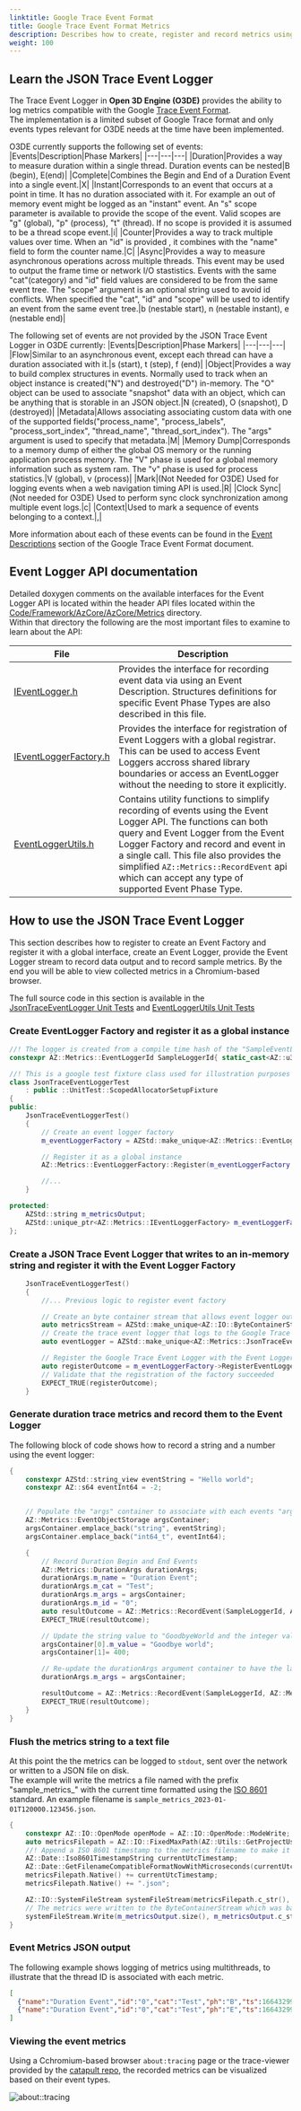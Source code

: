 ```yaml
---
linktitle: Google Trace Event Format 
title: Google Trace Event Format Metrics
description: Describes how to create, register and record metrics using the Event Logger API in Open 3D Engine (O3DE) to JSON format viewable in the chromium about:tracing window.
weight: 100
---
```



## Learn the JSON Trace Event Logger

The Trace Event Logger in **Open 3D Engine (O3DE)** provides the ability to log metrics compatible with the Google [Trace Event Format](https://docs.google.com/document/d/1CvAClvFfyA5R-PhYUmn5OOQtYMH4h6I0nSsKchNAySU/preview#).  
The implementation is a limited subset of Google Trace format and only events types relevant for O3DE needs at the time have been implemented.

O3DE currently supports the following set of events:
|Events|Description|Phase Markers|
|---|---|---|
|Duration|Provides a way to measure duration within a single thread.  Duration events can be nested|B (begin), E(end)|
|Complete|Combines the Begin and End of a Duration Event into a single event.|X|
|Instant|Corresponds to an event that occurs at a point in time. It has no duration associated with it. For example an out of memory event might be logged as an "instant" event.  An "s" scope parameter is available to provide the scope of the event. Valid scopes are "g" (global), "p" (process), "t" (thread). If no scope is provided it is assumed to be a thread scope event.|i|
|Counter|Provides a way to track multiple values over time. When an "id" is provided , it combines with the "name" field to form the counter name.|C|
|Async|Provides a way to measure asynchronous operations across multiple threads.  This event may be used to output the frame time or network I/O stastistics.  Events with the same "cat"(category) and "id" field values are considered to be from the same event tree.  The "scope" argument is an optional string used to avoid id conflicts. When specified the "cat", "id" and "scope" will be used to identify an event from the same event tree.|b (nestable start), n (nestable instant), e (nestable end)|


The following set of events are not provided by the JSON Trace Event Logger in O3DE currently:
|Events|Description|Phase Markers|
|---|---|---|
|Flow|Similar to an asynchronous event, except each thread can have a duration associated with it.|s (start), t (step), f (end)|
|Object|Provides a way to build complex structures in events.  Normally used to track when an object instance is created("N") and destroyed("D") in-memory.  The "O" object can be used to associate "snapshot" data with an object, which can be anything that is storable in an JSON object.|N (created), O (snapshot), D (destroyed)|
|Metadata|Allows associating associating custom data with one of the supported fields("process_name", "process_labels", "process_sort_index", "thread_name", "thread_sort_index"). The "args" argument is used to specify that metadata.|M|
|Memory Dump|Corresponds to a memory dump of either the global OS memory or the running application process memory.  The "V" phase is used for a global memory information such as system ram.  The "v" phase is used for process statistics.|V (global), v (process)|
|Mark|(Not Needed for O3DE) Used for logging events when a web navigation timing API is used.|R|
|Clock Sync|(Not needed for O3DE) Used to perform sync clock synchronization among multiple event logs.|c|
|Context|Used to mark a sequence of events belonging to a context.|,|

More information about each of these events can be found in the [Event Descriptions](https://docs.google.com/document/d/1CvAClvFfyA5R-PhYUmn5OOQtYMH4h6I0nSsKchNAySU/preview#heading=h.uxpopqvbjezh) section of the Google Trace Event Format document.

## Event Logger API documentation

Detailed doxygen comments on the available interfaces for the Event Logger API is located within the header API files located within the [Code/Framework/AzCore/AzCore/Metrics](https://github.com/o3de/o3de/tree/development/Code/Framework/AzCore/AzCore/Metrics) directory.  
Within that directory the following are the most important files to examine to learn about the API:

|File|Description|
|---|---|
|[IEventLogger.h](https://github.com/o3de/o3de/blob/development/Code/Framework/AzCore/AzCore/Metrics/IEventLogger.h)|Provides the interface for recording event data via using an Event Description.  Structures definitions for specific Event Phase Types are also described in this file.|
|[IEventLoggerFactory.h](https://github.com/o3de/o3de/blob/development/Code/Framework/AzCore/AzCore/Metrics/IEventLoggerFactory.h)|Provides the interface for registration of Event Loggers with a global registrar. This can be used to access Event Loggers accross shared library boundaries or access an EventLogger without the needing to store it explicitly.|
|[EventLoggerUtils.h](https://github.com/o3de/o3de/blob/development/Code/Framework/AzCore/AzCore/Metrics/EventLoggerUtils.h)|Contains utility functions to simplify recording of events using the Event Logger API.  The functions can both query and Event Logger from the Event Logger Factory and record and event in a single call.  This file also provides the simplified `AZ::Metrics::RecordEvent` api which can accept any type of supported Event Phase Type.|

## How to use the JSON Trace Event Logger

This section describes how to register to create an Event Factory and register it with a global interface, create an Event Logger, provide the Event Logger stream to record data output and to record sample metrics. By the end you will be able to view collected metrics in a Chromium-based browser.

The full source code in this section is available in the [JsonTraceEventLogger Unit Tests](https://github.com/o3de/o3de/blob/development/Code/Framework/AzCore/Tests/Metrics/JsonTraceEventLoggerTests.cpp) and [EventLoggerUtils Unit Tests](https://github.com/o3de/o3de/blob/development/Code/Framework/AzCore/Tests/Metrics/EventLoggerUtilsTests.cpp)

### Create EventLogger Factory and register it as a global instance
```c++
//! The logger is created from a compile time hash of the "SampleEventLogger" string using the FNV-1a 64 bit algorithm
constexpr AZ::Metrics::EventLoggerId SampleLoggerId{ static_cast<AZ::u32>(AZStd::hash<AZStd::string_view>{}("SampleEventLogger")) };

//! This is a google test fixture class used for illustration purposes of recording using the Event Logger API
class JsonTraceEventLoggerTest
    : public ::UnitTest::ScopedAllocatorSetupFixture
{
public:
    JsonTraceEventLoggerTest()
    {
        // Create an event logger factory
        m_eventLoggerFactory = AZStd::make_unique<AZ::Metrics::EventLoggerFactoryImpl>();

        // Register it as a global instance
        AZ::Metrics::EventLoggerFactory::Register(m_eventLoggerFactory.get());

        //...
    }

protected:
    AZStd::string m_metricsOutput;
    AZStd::unique_ptr<AZ::Metrics::IEventLoggerFactory> m_eventLoggerFactory;
};
```

### Create a JSON Trace Event Logger that writes to an in-memory string and register it with the Event Logger Factory
```c++
    JsonTraceEventLoggerTest()
    {
        //... Previous logic to register event factory

        // Create an byte container stream that allows event logger output to be logged in-memory
        auto metricsStream = AZStd::make_unique<AZ::IO::ByteContainerStream<AZStd::string>>(&m_metricsOutput);
        // Create the trace event logger that logs to the Google Trace Event format
        auto eventLogger = AZStd::make_unique<AZ::Metrics::JsonTraceEventLogger>(AZStd::move(metricsStream));

        // Register the Google Trace Event Logger with the Event Logger Factory
        auto registerOutcome = m_eventLoggerFactory->RegisterEventLogger(SampleLoggerId, AZStd::move(eventLogger));
        // Validate that the registration of the factory succeeded
        EXPECT_TRUE(registerOutcome);
    }
```

### Generate duration trace metrics and record them to the Event Logger

The following block of code shows how to record a string and a number using the event logger:

```c++
{
    constexpr AZStd::string_view eventString = "Hello world";
    constexpr AZ::s64 eventInt64 = -2;


    // Populate the "args" container to associate with each events "args" field
    AZ::Metrics::EventObjectStorage argsContainer;
    argsContainer.emplace_back("string", eventString);
    argsContainer.emplace_back("int64_t", eventInt64);

    {
        // Record Duration Begin and End Events
        AZ::Metrics::DurationArgs durationArgs;
        durationArgs.m_name = "Duration Event";
        durationArgs.m_cat = "Test";
        durationArgs.m_args = argsContainer;
        durationArgs.m_id = "0";
        auto resultOutcome = AZ::Metrics::RecordEvent(SampleLoggerId, AZ::Metrics::EventPhase::DurationBegin, durationArgs);
        EXPECT_TRUE(resultOutcome);

        // Update the string value to "GoodbyeWorld and the integer value to "400"
        argsContainer[0].m_value = "Goodbye world";
        argsContainer[1]= 400;

        // Re-update the durationArgs argument container to have the latetst argument values
        durationArgs.m_args = argsContainer;

        resultOutcome = AZ::Metrics::RecordEvent(SampleLoggerId, AZ::Metrics::EventPhase::DurationEnd, durationArgs);
        EXPECT_TRUE(resultOutcome);
    }
}
```

### Flush the metrics string to a text file

At this point the the metrics can be logged to `stdout`, sent over the network or written to a JSON file on disk.  
The example will write the metrics a file named with the prefix "sample_metrics_" with the current time formatted using the [ISO 8601](https://en.wikipedia.org/wiki/ISO_8601) standard. An example filename is `sample_metrics_2023-01-01T120000.123456.json`.
```c++
{
    constexpr AZ::IO::OpenMode openMode = AZ::IO::OpenMode::ModeWrite;
    auto metricsFilepath = AZ::IO::FixedMaxPath(AZ::Utils::GetProjectUserPath()) / "metrics/sample_metrics_";
    //! Append a ISO 8601 timestamp to the metrics filename to make it unique across runs
    AZ::Date::Iso8601TimestampString currentUtcTimestamp;
    AZ::Date::GetFilenameCompatibleFormatNowWithMicroseconds(currentUtcTimestamp)
    metricsFilepath.Native() += currentUtcTimestamp;
    metricsFilepath.Native() += ".json";

    AZ::IO::SystemFileStream systemFileStream(metricsFilepath.c_str(), openMode);
    // The metrics were written to the ByteContainerStream which was backed by the @m_metricsOutput member
    systemFileStream.Write(m_metricsOutput.size(), m_metricsOutput.c_str());
}
```

### Event Metrics JSON output

  The following example shows logging of metrics using multithreads, to illustrate that the thread ID is associated with each metric.  
```json
[
  {"name":"Duration Event","id":"0","cat":"Test","ph":"B","ts":1664329933375019,"pid":31760,"tid":36036,"args":{"string":"Hello world","int64_t":-2}},
  {"name":"Duration Event","id":"0","cat":"Test","ph":"E","ts":1664329933375119,"pid":31760,"tid":36036,"args":{"string":"Goodbye world","int64_t":400}}
]
```


### Viewing the event metrics
Using a Cchromium-based browser `about:tracing` page or the trace-viewer provided by the [catapult repo](https://google.github.io/trace-viewer/), the recorded metrics can be visualized based on their event types.

![about::tracing](/images/user-guide/metrics/about-tracing.png)
